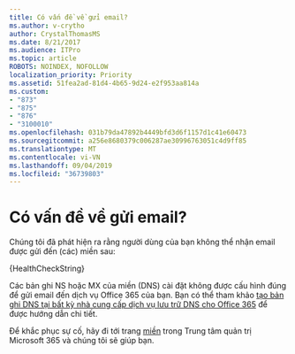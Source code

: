 ```yaml
---
title: Có vấn đề về gửi email?
ms.author: v-crytho
author: CrystalThomasMS
ms.date: 8/21/2017
ms.audience: ITPro
ms.topic: article
ROBOTS: NOINDEX, NOFOLLOW
localization_priority: Priority
ms.assetid: 51fea2ad-81d4-4b65-9d24-e2f953aa814a
ms.custom:
- "873"
- "875"
- "876"
- "3100010"
ms.openlocfilehash: 031b79da47892b4449bfd3d6f1157d1c41e60473
ms.sourcegitcommit: a256e8680379c006287ae30996763051c4d9ff85
ms.translationtype: MT
ms.contentlocale: vi-VN
ms.lasthandoff: 09/04/2019
ms.locfileid: "36739803"
---
```

# <a name="having-email-delivery-issues"></a>Có vấn đề về gửi email?

Chúng tôi đã phát hiện ra rằng người dùng của bạn không thể nhận email được gửi đến (các) miền sau:
  
{HealthCheckString}
  
Các bản ghi NS hoặc MX của miền (DNS) cài đặt không được cấu hình đúng để gửi email đến dịch vụ Office 365 của bạn. Bạn có thể tham khảo [tạo bản ghi DNS tại bất kỳ nhà cung cấp dịch vụ lưu trữ DNS cho Office 365](https://docs.microsoft.com/office365/admin/get-help-with-domains/create-dns-records-at-any-dns-hosting-provider) để được hướng dẫn chi tiết.
  
Để khắc phục sự cố, hãy đi tới trang [miền](https://admin.microsoft.com/adminportal/home#/Domains) trong Trung tâm quản trị Microsoft 365 và chúng tôi sẽ giúp bạn.
  
  